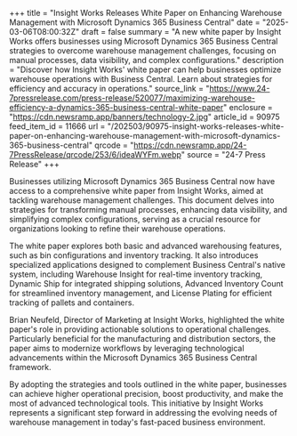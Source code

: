 +++
title = "Insight Works Releases White Paper on Enhancing Warehouse Management with Microsoft Dynamics 365 Business Central"
date = "2025-03-06T08:00:32Z"
draft = false
summary = "A new white paper by Insight Works offers businesses using Microsoft Dynamics 365 Business Central strategies to overcome warehouse management challenges, focusing on manual processes, data visibility, and complex configurations."
description = "Discover how Insight Works' white paper can help businesses optimize warehouse operations with Business Central. Learn about strategies for efficiency and accuracy in operations."
source_link = "https://www.24-7pressrelease.com/press-release/520077/maximizing-warehouse-efficiency-a-dynamics-365-business-central-white-paper"
enclosure = "https://cdn.newsramp.app/banners/technology-2.jpg"
article_id = 90975
feed_item_id = 11666
url = "/202503/90975-insight-works-releases-white-paper-on-enhancing-warehouse-management-with-microsoft-dynamics-365-business-central"
qrcode = "https://cdn.newsramp.app/24-7PressRelease/qrcode/253/6/ideaWYFm.webp"
source = "24-7 Press Release"
+++

<p>Businesses utilizing Microsoft Dynamics 365 Business Central now have access to a comprehensive white paper from Insight Works, aimed at tackling warehouse management challenges. This document delves into strategies for transforming manual processes, enhancing data visibility, and simplifying complex configurations, serving as a crucial resource for organizations looking to refine their warehouse operations.</p><p>The white paper explores both basic and advanced warehousing features, such as bin configurations and inventory tracking. It also introduces specialized applications designed to complement Business Central's native system, including Warehouse Insight for real-time inventory tracking, Dynamic Ship for integrated shipping solutions, Advanced Inventory Count for streamlined inventory management, and License Plating for efficient tracking of pallets and containers.</p><p>Brian Neufeld, Director of Marketing at Insight Works, highlighted the white paper's role in providing actionable solutions to operational challenges. Particularly beneficial for the manufacturing and distribution sectors, the paper aims to modernize workflows by leveraging technological advancements within the Microsoft Dynamics 365 Business Central framework.</p><p>By adopting the strategies and tools outlined in the white paper, businesses can achieve higher operational precision, boost productivity, and make the most of advanced technological tools. This initiative by Insight Works represents a significant step forward in addressing the evolving needs of warehouse management in today's fast-paced business environment.</p>